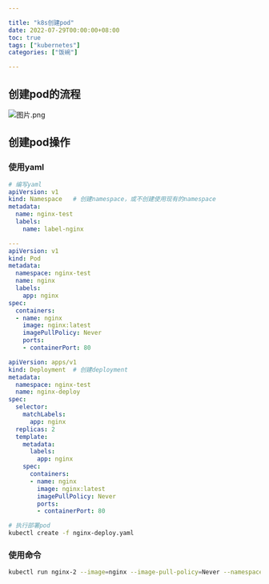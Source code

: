 ```yaml
---

title: "k8s创建pod"
date: 2022-07-29T00:00:00+08:00
toc: true
tags: ["kubernetes"]
categories: ["饭碗"]

---
```


## 创建pod的流程

<img src="https://cdn.nlark.com/yuque/0/2022/png/12871581/1671095739542-e401f1ca-f879-4f78-8bf2-becd75bf14cc.png" alt="图片.png" referrerPolicy="no-referrer" />



## 创建pod操作

### 使用yaml

```yaml
# 编写yaml
apiVersion: v1
kind: Namespace   # 创建namespace，或不创建使用现有的namespace
metadata:
  name: nginx-test
  labels:
    name: label-nginx

---
apiVersion: v1
kind: Pod
metadata:
  namespace: nginx-test
  name: nginx
  labels:
    app: nginx
spec:
  containers:
  - name: nginx
    image: nginx:latest
    imagePullPolicy: Never
    ports:
    - containerPort: 80

apiVersion: apps/v1
kind: Deployment  # 创建deployment
metadata:
  namespace: nginx-test
  name: nginx-deploy
spec:
  selector:
    matchLabels:
      app: nginx
  replicas: 2
  template:
    metadata:
      labels:
        app: nginx
    spec:
      containers:
      - name: nginx
        image: nginx:latest
        imagePullPolicy: Never
        ports:
        - containerPort: 80
```

```bash
# 执行部署pod
kubectl create -f nginx-deploy.yaml
```

### 使用命令

```bash
kubectl run nginx-2 --image=nginx --image-pull-policy=Never --namespace=nginx-test --port=80
```
